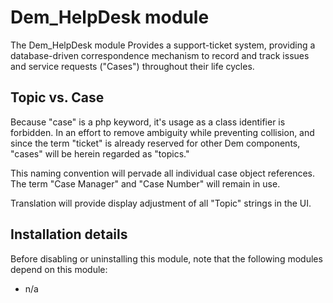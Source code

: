 # Dem_HelpDesk module

The Dem_HelpDesk module Provides a support-ticket system, providing a database-driven
correspondence mechanism to record and track issues and service requests ("Cases")
throughout their life cycles.

## Topic vs. Case

Because "case" is a php keyword, it's usage as a class identifier is forbidden.
In an effort to remove ambiguity while preventing collision, and since the term
"ticket" is already reserved for other Dem components, "cases" will be herein
regarded as "topics."

This naming convention will pervade all individual case object references. The
term "Case Manager" and "Case Number" will remain in use.

Translation will provide display adjustment of all "Topic" strings in the UI.

## Installation details

Before disabling or uninstalling this module, note that the following modules
depend on this module:

- n/a

